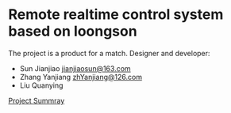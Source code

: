 # Remote realtime control system based on loongson

The project is a product for a match.
Designer and developer:
* Sun Jianjiao <jianjiaosun@163.com>
* Zhang Yanjiang <zhYanjiang@126.com>
* Liu Quanying



[Project Summray](https://github.com/unanao/remote-rt-control-system-loongson/blob/master/document/%E4%BD%9C%E5%93%81%E7%BB%BC%E8%BF%B0.pdf/ "Project Summray")
